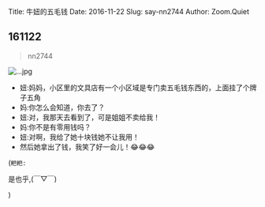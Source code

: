 Title: 牛妞的五毛钱
Date: 2016-11-22
Slug: say-nn2744
Author: Zoom.Quiet


## 161122
> nn2744

![...jpg](http://zoomquiet.qiniucdn.com/niuniu-albums/nn2016/161122-nn2744.jpeg?imageView2/2/w/360)

- 妞:妈妈，小区里的文具店有一个小区域是专门卖五毛钱东西的，上面挂了个牌子五角
- 妈:你怎么会知道，你去了？
- 妞:对，我那天去看到了，可是姐姐不卖给我！
- 妈:你不是有零用钱吗？
- 妞:对啊，我给了她十块钱她不让我用！
- 然后她拿出了钱，我笑了好一会儿！😂😂😂



(`粑粑:` 

是也乎,(￣▽￣)


)

